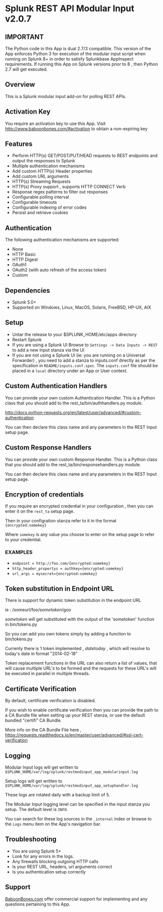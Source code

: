 # Splunk REST API Modular Input v2.0.7

## IMPORTANT

The Python code in this App is dual 2.7/3 compatible.
This version of the App enforces Python 3 for execution of the modular input script when running on Splunk 8+ in order to satisfy Splunkbase AppInspect requirements.
If running this App on Splunk versions prior to 8 , then Python 2.7 will get executed.


## Overview

This is a Splunk modular input add-on for polling REST APIs.

## Activation Key

You require an activation key to use this App. Visit http://www.baboonbones.com/#activation to obtain a non-expiring key


## Features

* Perform HTTP(s) GET/POST/PUT/HEAD requests to REST endpoints and output the responses to Splunk
* Multiple authentication mechanisms
* Add custom HTTP(s) Header properties
* Add custom URL arguments
* HTTP(s) Streaming Requests
* HTTP(s) Proxy support , supports HTTP CONNECT Verb
* Response regex patterns to filter out responses
* Configurable polling interval
* Configurable timeouts
* Configurable indexing of error codes
* Persist and retrieve cookies

## Authentication

The following authentication mechanisms are supported:

* None
* HTTP Basic
* HTTP Digest
* OAuth1
* OAuth2 (with auto refresh of the access token)
* Custom

## Dependencies

* Splunk 5.0+
* Supported on Windows, Linux, MacOS, Solaris, FreeBSD, HP-UX, AIX

## Setup

* Untar the release to your $SPLUNK_HOME/etc/apps directory
* Restart Splunk
* If you are using a Splunk UI Browse to `Settings -> Data Inputs -> REST` to add a new Input stanza via the UI
* If you are not using a Splunk UI (ie: you are running on a Universal Forwarder) , you need to add a stanza to inputs.conf directly as per the specification in `README/inputs.conf.spec`. The `inputs.conf` file should be placed in a `local` directory under an App or User context.

## Custom Authentication Handlers

You can provide your own custom Authentication Handler. This is a Python class that you should add to the rest_ta/bin/authhandlers.py module.

http://docs.python-requests.org/en/latest/user/advanced/#custom-authentication

You can then declare this class name and any parameters in the REST Input setup page.

## Custom Response Handlers

You can provide your own custom Response Handler. This is a Python class that you should add to the rest_ta/bin/responsehandlers.py module.

You can then declare this class name and any parameters in the REST Input setup page.


## Encryption of credentials

If you require an encrypted credential in your configuration , then you can enter it on the `rest_ta` setup page.

Then in your configration stanza refer to it in the format `{encrypted:somekey}`

Where `somekey` is any value you choose to enter on the setup page to refer to your credential.

### EXAMPLES

* `endpoint = http://foo.com/{encrypted:somekey}`
* `http_header_propertys = authkey={encrypted:somekey}`
* `url_args = mysecret={encrypted:somekey}`


## Token substitution in Endpoint URL

There is support for dynamic token substitution in the endpoint URL

ie : /someurl/foo/$sometoken$/goo 

$sometoken$ will get substituted with the output of the 'sometoken' function in bin/tokens.py

So you can add you own tokens simply by adding a function to bin/tokens.py

Currenty there is 1 token implemented , $datetoday$ , which will resolve to today's date in format "2014-02-18"

Token replacement functions in the URL can also return a list of values, that will cause 
multiple URL's to be formed and the requests for these URL's will be executed in parallel in multiple threads. 

## Certificate Verification

By default, certificate verification is disabled.

If you wish to enable certificate verification then you can provide the path to a CA Bundle file when setting up your REST stanza, or use the default bundled "certifi" CA Bundle.

More info on the CA Bundle File here , https://requests.readthedocs.io/en/master/user/advanced/#ssl-cert-verification


## Logging

Modular Input logs will get written to `$SPLUNK_HOME/var/log/splunk/restmodinput_app_modularinput.log`

Setup logs will get written to `$SPLUNK_HOME/var/log/splunk/restmodinput_app_setuphandler.log`

These logs are rotated daily with a backup limit of 5.

The Modular Input logging level can be specified in the input stanza you setup. The default level is `INFO`.

You can search for these log sources in the `_internal` index or browse to the `Logs` menu item on the App's navigation bar.

## Troubleshooting

* You are using Splunk 5+
* Look for any errors in the logs.
* Any firewalls blocking outgoing HTTP calls
* Is your REST URL, headers, url arguments correct
* Is you authentication setup correctly

## Support

[BaboonBones.com](http://www.baboonbones.com#support) offer commercial support for implementing and any questions pertaining to this App.
